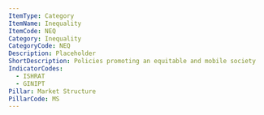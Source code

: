 ```yaml
---
ItemType: Category
ItemName: Inequality
ItemCode: NEQ
Category: Inequality
CategoryCode: NEQ
Description: Placeholder
ShortDescription: Policies promoting an equitable and mobile society
IndicatorCodes:
  - ISHRAT
  - GINIPT
Pillar: Market Structure
PillarCode: MS
---
```


